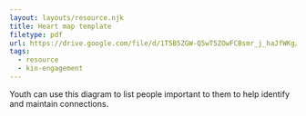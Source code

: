 ```yaml
---
layout: layouts/resource.njk
title: Heart map template
filetype: pdf
url: https://drive.google.com/file/d/1T5B5ZGW-Q5wT5ZOwFCBsmr_j_haJfWKg/view?usp=sharing
tags:
  - resource
  - kin-engagement
---
```

Youth can use this diagram to list people important to them to help identify and maintain connections.
